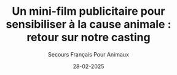 ---
title: "Un mini-film publicitaire pour sensibiliser à la cause animale : retour sur notre casting"
slug: "cause-animale"
date: "28-02-2025"
author: "Secours Français Pour Animaux"
image: "/elvis_sensibilisation.jpg"
text1: |
  Un projet créatif pour défendre les animaux
  Au Secours Français pour Animaux, nous avons toujours cherché à innover pour sensibiliser le public à la protection animale. Cette fois, nous avons décidé de réaliser un mini-film publicitaire qui mettra en lumière notre mission et l’importance de l’engagement associatif.
  Pour donner vie à ce projet, nous avons organisé un casting d’enfants, afin d’impliquer la jeune génération et transmettre dès le plus jeune âge des valeurs essentielles de respect et d’amour envers les animaux.
text2: |
  Un casting enthousiaste et une sélection prometteuse
  Le 22 février, notre refuge s’est transformé en véritable plateau de casting. 16 enfants étaient inscrits, mais 11 ont finalement répondu présents pour tenter leur chance.
text3: |
  Après une matinée de rencontres et d’essais face caméra, nous avons sélectionné six jeunes talents qui porteront notre message à l’écran :
  🎬 Ayline (5 ans)
  🎬 Anthony (5 ans)
  🎬 Salomé (8 ans)
  🎬 Léane (10 ans)
  🎬 Romane (11 ans)
  🎬 Rose (12 ans)
  Ces jeunes acteurs auront la chance de participer au tournage et d’incarner des rôles mettant en avant le respect et la protection des animaux.
text4: |
  Pourquoi impliquer les enfants dans la protection animale ?
   🦴 Éduquer dès le plus jeune âge : Sensibiliser les enfants permet de créer une génération plus consciente et respectueuse du bien-être animal.
   🐾 Favoriser l’empathie : Travailler sur un projet autour des animaux aide à développer la compassion et le sens des responsabilités.
   📽 Un message plus puissant : L’implication d’enfants dans un film renforce l’impact émotionnel et encourage davantage de familles à s’engager.
text5: |
  Comment soutenir ce projet ?
  Pour mener à bien ce mini-film et lui donner une large visibilité, nous avons besoin de votre soutien !
  - Participez à la diffusion : Une fois le film terminé, partagez-le sur vos réseaux pour toucher un maximum de personnes.
  - Faites un don : Vos contributions nous aideront à financer le matériel et la communication autour du projet.
  - Rejoignez-nous en tant que bénévole : Nous recherchons toujours des passionnés pour nous aider dans nos actions quotidiennes.
text6: |
  Restez connectés pour découvrir le mini-film du Secours Français pour Animaux !
---